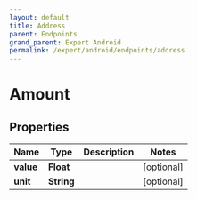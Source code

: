 ```yaml
---
layout: default
title: Address
parent: Endpoints
grand_parent: Expert Android
permalink: /expert/android/endpoints/address
---
```


# Amount

## Properties
Name | Type | Description | Notes
------------ | ------------- | ------------- | -------------
**value** | **Float** |  |  [optional]
**unit** | **String** |  |  [optional]



